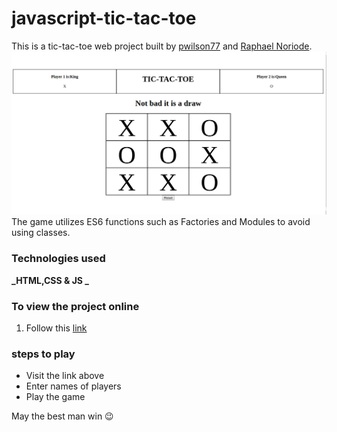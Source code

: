 # javascript-tic-tac-toe

This is a tic-tac-toe web project built by [pwilson77](https://github.com/pwilson77) and [Raphael Noriode](https://github.com/Oghenebrume50).
![A screeshot](game.png)
The game utilizes ES6 functions such as Factories and Modules to avoid using classes.

### Technologies used

**_HTML,CSS & JS _**

### To view the project online

1. Follow this [link]()

### steps to play
- Visit the link above
- Enter names of players
- Play the game

May the best man win :wink:
